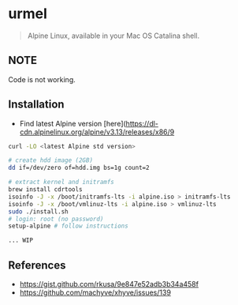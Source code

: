 # urmel

> Alpine Linux, available in your Mac OS Catalina shell.

## NOTE

Code is not working.

## Installation

- Find latest Alpine version [here](https://dl-cdn.alpinelinux.org/alpine/v3.13/releases/x86/9

```bash
curl -LO <latest Alpine std version>

# create hdd image (2GB)
dd if=/dev/zero of=hdd.img bs=1g count=2

# extract kernel and initramfs
brew install cdrtools
isoinfo -J -x /boot/initramfs-lts -i alpine.iso > initramfs-lts
isoinfo -J -x /boot/vmlinuz-lts -i alpine.iso > vmlinuz-lts
sudo ./install.sh 
# login: root (no password)
setup-alpine # follow instructions

... WIP
```

## References

- https://gist.github.com/rkusa/9e847e52adb3b34a458f
- https://github.com/machyve/xhyve/issues/139
